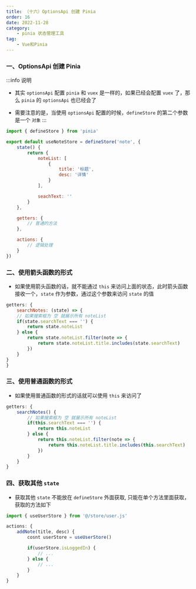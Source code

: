 ```yaml
---
title: （十六）OptionsApi 创建 Pinia
order: 16
date: 2022-11-28
category:
    - pinia 状态管理工具
tag: 
    - Vue和Pinia
---
```


<!-- ![](https://image.zswei.xyz/img/202211271445584.png) -->

### 一、OptionsApi 创建 Pinia
:::info 说明
- 其实 `optionsApi` 配置 `pinia` 和 `vuex` 是一样的，如果已经会配置 `vuex` 了，那么 `pinia` 的 `optionsApi` 也已经会了

- 需要注意的是，当使用 `optionsApi` 配置的时候，`defineStore` 的第二个参数是一个 `对象`
:::

```js
import { defineStore } from 'pinia'

export default useNoteStore = defineStore('note', {
    state() {
        return {
            noteList: [
                {
                    title: '标题',
                    desc: '详情'
                }
            ],

            seachText: ''
        }
    },

    getters: {
        // 普通的方法
    },

    actions: {
        // 逻辑处理
    }
})
```

### 二、使用箭头函数的形式
- 如果使用箭头函数的话，就不能通过 `this` 来访问上面的状态，此时箭头函数接收一个，`state` 作为参数，通过这个参数来访问 `state` 的值

```js
getters: {
    searchNotes: (state) => {
    // 如果搜索框为 空 就展示所有 noteList
    if(state.searchText === '') {
        return state.noteList
    } else {
        return state.noteList.filter(note => {
            return state.noteList.title.includes(state.searchText)
        })
    }
}
}
```

### 三、使用普通函数的形式
- 如果使用普通函数的形式的话就可以使用 `this` 来访问了

```js
getters: {
    searchNotes() {
        // 如果搜索框为 空 就展示所有 noteList
        if(this.searchText === '') {
            return this.noteList
        } else {
            return this.noteList.filter(note => {
                return this.noteList.title.includes(this.searchText)
            })
        }
    }
}
```

### 四、获取其他 `state`
- 获取其他 `state` 不能放在 `defineStore` 外面获取, 只能在单个方法里面获取，获取的方法如下

```js
import { useUserStore } from '@/store/user.js'

actions: {
    addNote(title, desc) {
        cosnt userStore = useUserStore()

        if(userStore.isLoggedIn) {
            // ...
        } else {
            // ...
        }
    }
}
```